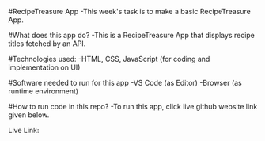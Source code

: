 #RecipeTreasure App
-This week's task is to make a basic RecipeTreasure App.

#What does this app do?
-This is a RecipeTreasure App that displays recipe titles fetched by an API.

#Technologies used:
-HTML, CSS, JavaScript (for coding and implementation on UI)

#Software needed to run for this app
-VS Code (as Editor)
-Browser (as runtime environment)

#How to run code in this repo?
-To run this app, click live github website link given below.

Live Link:

